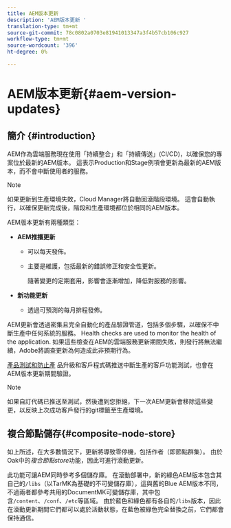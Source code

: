 ```yaml
---
title: AEM版本更新
description: 'AEM版本更新 '
translation-type: tm+mt
source-git-commit: 78c0802a0703e81941013347a3f4b57cb106c927
workflow-type: tm+mt
source-wordcount: '396'
ht-degree: 0%

---
```



# AEM版本更新{#aem-version-updates}

## 簡介 {#introduction}

AEM作為雲端服務現在使用「持續整合」和「持續傳送」(CI/CD)，以確保您的專案位於最新的AEM版本。 這表示Production和Stage例項會更新為最新的AEM版本，而不會中斷使用者的服務。

>[!NOTE]
>如果更新到生產環境失敗，Cloud Manager將自動回滾階段環境。 這會自動執行，以確保更新完成後，階段和生產環境都位於相同的AEM版本。

AEM版本更新有兩種類型：

* **AEM推播更新**

   * 可以每天發佈。

   * 主要是維護，包括最新的錯誤修正和安全性更新。

      隨著變更的定期套用，影響會逐漸增加，降低對服務的影響。

* **新功能更新**

   * 透過可預測的每月排程發佈。

AEM更新會透過密集且完全自動化的產品驗證管道，包括多個步驟，以確保不中斷生產中任何系統的服務。 Health checks are used to monitor the health of the application. 如果這些檢查在AEM的雲端服務更新期間失敗，則發行將無法繼續，Adobe將調查更新為何造成此非預期行為。

[產品測試和防止產](https://docs.adobe.com/content/help/en/experience-manager-cloud-service/implementing/developing/understand-test-results.html#functional-testing) 品升級和客戶程式碼推送中斷生產的客戶功能測試，也會在AEM版本更新期間驗證。

>[!NOTE]
>
>如果自訂代碼已推送至測試，然後遭到您拒絕，下一次AEM更新會移除這些變更，以反映上次成功客戶發行的git標籤至生產環境。

## 複合節點儲存{#composite-node-store}

如上所述，在大多數情況下，更新將導致零停機，包括作者（即節點群集）。 由於Oak中的&#x200B;*複合節點store*&#x200B;功能，因此可進行滾動更新。

此功能可讓AEM同時參考多個儲存庫。 在滾動部署中，新的綠色AEM版本包含其自己的`/libs`（以TarMK為基礎的不可變儲存庫），這與舊的Blue AEM版本不同，不過兩者都參考共用的DocumentMK可變儲存庫，其中包含`/content`、`/conf`、`/etc`等區域。 由於藍色和綠色都有各自的`/libs`版本，因此在滾動更新期間它們都可以處於活動狀態，在藍色被綠色完全替換之前，它們都會保持通信。

